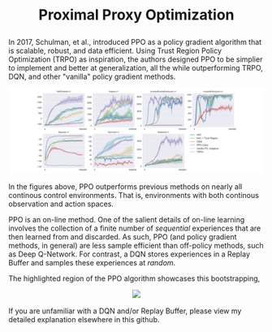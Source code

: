 # <p align="center"><b>Proximal Proxy Optimization</b></p>

In 2017, Schulman, et al., introduced PPO as a policy gradient algorithm that is scalable, robust, and data efficient. Using Trust Region Policy Optimization (TRPO) as inspiration, the authors designed PPO to be simplier to implement and better at generalization, all the while outperforming TRPO, DQN, and other "vanilla" policy gradient methods.

<p align="center">
<img src="images/ppo_performance.PNG">
</p>

In the figures above, PPO outperforms previous methods on nearly all continous control environments. That is, environments with both continous observation and action spaces.

PPO is an on-line method. One of the salient details of on-line learning involves the collection of a finite number of *sequential* experiences that are then learned from and discarded. As such, PPO (and policy gradient methods, in general) are less sample efficient than off-policy methods, such as Deep Q-Network. For contrast, a DQN stores experiences in a Replay Buffer and samples these experiences at *random*.

The highlighted region of the PPO algorithm showcases this bootstrapping,

<p align="center">
<img src="images/ppo_bootstrapping.PNG">
</p>


If you are unfamiliar with a DQN and/or Replay Buffer, please view my detailed explanation elsewhere in this github.



